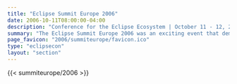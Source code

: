 ```yaml
---
title: "Eclipse Summit Europe 2006"
date: 2006-10-11T08:00:00-04:00
description: "Conference for the Eclipse Ecosystem | October 11 - 12, 2006 | Esslingen, Germany"
summary: "The Eclipse Summit Europe 2006 was an exciting event that demonstrated the vitality of the Eclipse ecosystem!"
page_favicon: "2006/summiteurope/favicon.ico"
type: "eclipsecon"
layout: "section"
---
```


{{< summiteurope/2006 >}}
